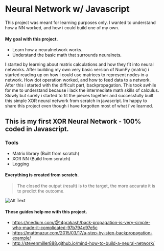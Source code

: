 # Neural Network w/ Javascript

This project was meant for learning purposes only. I wanted to understand how a NN worked, and how i could build one of my own.

#### My goal with this project.
  - Learn how a neuralnetwork works.
  - Understand the basic math that surrounds neuralnets.


I started by learning about matrix calculations and how they fit into neural networks. After building my own very basic version of NumPy (matrix) i started reading up on how i could use matrices to represent nodes in a network. How dot operation worked, and how to feed data to a network. After this i started with the difficult part, backpropagation. This took awhile for me to understand because i lack the intermediate math skills of calculus. 
Slowly but surely i started to fit the pieces together and successfully built this simple XOR neural network from scratch in javascript. Im happy to share this project even though i have forgotten most of what i've learned.

## This is my first XOR Neural Network - 100% coded in Javascript.

### Tools
  - Matrix library (Built from scratch)
  - XOR NN (Build from scratch)
  - Logging

#### Everything is created from scratch.

> The closed the output (result) is to the target, the more accurate it is to predict the outcome.

![Alt Text](https://github.com/nexriz/NeuralNetwork/blob/master/Feb-08-2020%2012-21-56.gif)


#### These guides help me with this project.
  - https://medium.com/@14prakash/back-propagation-is-very-simple-who-made-it-complicated-97b794c97e5c
  - https://mattmazur.com/2015/03/17/a-step-by-step-backpropagation-example/
  - http://stevenmiller888.github.io/mind-how-to-build-a-neural-network/



